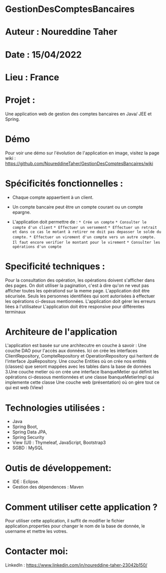 # GestionDesComptesBancaires

# Auteur : Noureddine Taher
# Date : 15/04/2022
# Lieu : France
# Projet :
Une application web de gestion des comptes bancaires en Java/ JEE et Spring.

# Démo
Pour voir une démo sur l'évolution de l'application en image, visitez la page wiki : https://github.com/NoureddineTaher/GestionDesComptesBancaires/wiki
# Spécificités fonctionnelles :
* Chaque compte appaertient à un client.

* Un compte bancaire peut être un compte courant ou un compte epargne.

* L'application doit permettre de :
`* Crée un compte`
`* Consulter le compte d'un client`
`* Effectuer un versement`
`* Effectuer un retrait et dans ce cas le motant à retirer ne doit pas depasser le solde du compte.`
`* Effectuer un virement d'un compte vers un autre compte. Il faut encore verifier le montant pour le virement`
`* Consulter les opérations d'un compte`
# Specificité techniques :
Pour la consultation des opération, les opérations doivent s'afficher dans des pages. On doit utiliser la pagination, c'est à dire qu'on ne veut pas afficher toutes les opérationd sur la meme page.
L'application doit être sécurisée. Seuls les personnes identifiées qui sont autorisées à effectuer les opérations ci-dessus mentionnées.
L'application doit gérer les erreurs liées à l'utilisateur
L'application doit être responsive pour différentes terminaux
# Architeure de l'application
L'application est basée sur une architecutre en couche à savoir :
Une couche DAO pour l'accès aux données. Ici on crée les interfaces ClientRepository, CompteRepository et OperationRepository qui heritent de l'interface JpaRepository.
Une couche Entities où on crée nos entités (classes) que seront mappées avec les tables dans la base de données 3.Une couche metier où on crée une interface IbanqueMetier qui définit les opérations ci-dessous mentionnées et une classe IbanqueMetierImpl qui implemente cette classe
Une couche web (présentation) où on gère tout ce qui est web (View)
# Technologies utilisées :
* Java
* Spring Boot,
* Spring Data JPA,
* Spring Security
* View (UI) : Thymeleaf, JavaScript, Bootstrap3
* SGBD : MySQL
# Outis de développement:
* IDE : Eclipse.
* Gestion des dépendences : Maven
# Comment utiliser cette application ?
Pour utiliser cette application, il suffit de modifier le fichier application.properties pour changer le nom de la base de donnée, le username et mettre les votres.
# Contacter moi:
LinkedIn : https://www.linkedin.com/in/noureddine-taher-23042b150/
